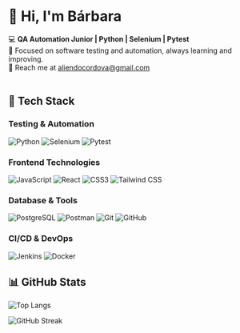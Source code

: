 # 👋 Hi, I'm Bárbara  
💻 **QA Automation Junior | Python | Selenium | Pytest**  
🎯 Focused on software testing and automation, always learning and improving.  
📩 Reach me at aliendocordova@gmail.com
<br>
<br>

## 🔧 Tech Stack

### Testing & Automation
![Python](https://img.shields.io/badge/Python-3776AB?style=for-the-badge&logo=python&logoColor=white)
![Selenium](https://img.shields.io/badge/Selenium-43B02A?style=for-the-badge&logo=selenium&logoColor=white)
![Pytest](https://img.shields.io/badge/Pytest-0A9EDC?style=for-the-badge&logo=pytest&logoColor=white)

### Frontend Technologies
![JavaScript](https://img.shields.io/badge/JavaScript-F7DF1E?style=for-the-badge&logo=javascript&logoColor=black)
![React](https://img.shields.io/badge/React-20232A?style=for-the-badge&logo=react&logoColor=61DAFB)
![CSS3](https://img.shields.io/badge/CSS3-1572B6?style=for-the-badge&logo=css3&logoColor=white)
![Tailwind CSS](https://img.shields.io/badge/Tailwind_CSS-38B2AC?style=for-the-badge&logo=tailwind-css&logoColor=white)

### Database & Tools
![PostgreSQL](https://img.shields.io/badge/PostgreSQL-316192?style=for-the-badge&logo=postgresql&logoColor=white)
![Postman](https://img.shields.io/badge/Postman-FF6C37?style=for-the-badge&logo=postman&logoColor=white)
![Git](https://img.shields.io/badge/Git-F05032?style=for-the-badge&logo=git&logoColor=white)
![GitHub](https://img.shields.io/badge/GitHub-100000?style=for-the-badge&logo=github&logoColor=white)

### CI/CD & DevOps
![Jenkins](https://img.shields.io/badge/Jenkins-D24939?style=for-the-badge&logo=jenkins&logoColor=white)
![Docker](https://img.shields.io/badge/Docker-2496ED?style=for-the-badge&logo=docker&logoColor=white)



## 📊 GitHub Stats

![Top Langs](https://github-readme-stats.vercel.app/api/top-langs/?username=cordovabarbara&layout=compact&theme=tokyonight&card_width=400) 

![GitHub Streak](https://streak-stats.demolab.com?user=cordovabarbara&theme=tokyonight&card_width=400)
